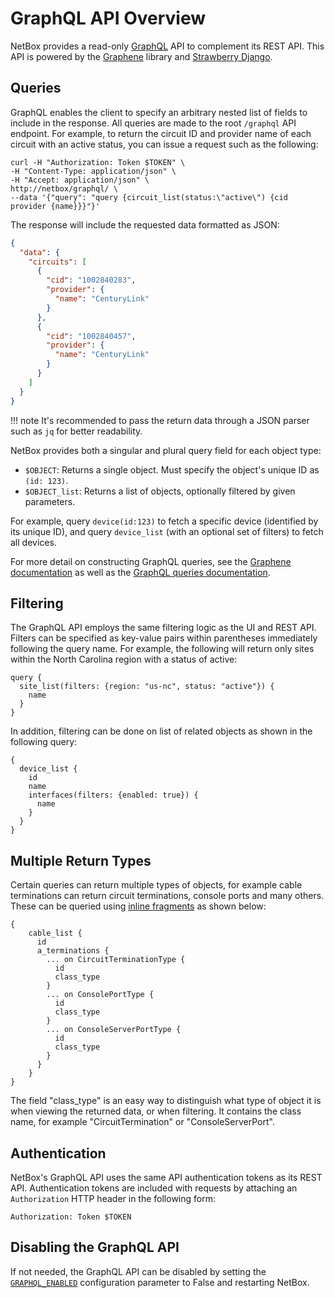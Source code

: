 # GraphQL API Overview

NetBox provides a read-only [GraphQL](https://graphql.org/) API to complement its REST API. This API is powered by the [Graphene](https://graphene-python.org/) library and  [Strawberry Django](https://strawberry-graphql.github.io/strawberry-django/).

## Queries

GraphQL enables the client to specify an arbitrary nested list of fields to include in the response. All queries are made to the root `/graphql` API endpoint. For example, to return the circuit ID and provider name of each circuit with an active status, you can issue a request such as the following:

```
curl -H "Authorization: Token $TOKEN" \
-H "Content-Type: application/json" \
-H "Accept: application/json" \
http://netbox/graphql/ \
--data '{"query": "query {circuit_list(status:\"active\") {cid provider {name}}}"}'
```

The response will include the requested data formatted as JSON:

```json
{
  "data": {
    "circuits": [
      {
        "cid": "1002840283",
        "provider": {
          "name": "CenturyLink"
        }
      },
      {
        "cid": "1002840457",
        "provider": {
          "name": "CenturyLink"
        }
      }
    ]
  }
}
```

!!! note
    It's recommended to pass the return data through a JSON parser such as `jq` for better readability.

NetBox provides both a singular and plural query field for each object type:

* `$OBJECT`: Returns a single object. Must specify the object's unique ID as `(id: 123)`.
* `$OBJECT_list`: Returns a list of objects, optionally filtered by given parameters.

For example, query `device(id:123)` to fetch a specific device (identified by its unique ID), and query `device_list` (with an optional set of filters) to fetch all devices.

For more detail on constructing GraphQL queries, see the [Graphene documentation](https://docs.graphene-python.org/en/latest/) as well as the [GraphQL queries documentation](https://graphql.org/learn/queries/).

## Filtering

The GraphQL API employs the same filtering logic as the UI and REST API. Filters can be specified as key-value pairs within parentheses immediately following the query name. For example, the following will return only sites within the North Carolina region with a status of active:

```
query {
  site_list(filters: {region: "us-nc", status: "active"}) {
    name
  }
}
```
In addition, filtering can be done on list of related objects as shown in the following query:

```
{
  device_list {
    id
    name
    interfaces(filters: {enabled: true}) {
      name
    }
  }
}
```

## Multiple Return Types

Certain queries can return multiple types of objects, for example cable terminations can return circuit terminations, console ports and many others.  These can be queried using [inline fragments](https://graphql.org/learn/schema/#union-types) as shown below:

```
{
    cable_list {
      id
      a_terminations {
        ... on CircuitTerminationType {
          id
          class_type
        }
        ... on ConsolePortType {
          id
          class_type
        }
        ... on ConsoleServerPortType {
          id
          class_type
        }
      }
    }
}

```
The field "class_type" is an easy way to distinguish what type of object it is when viewing the returned data, or when filtering.  It contains the class name, for example "CircuitTermination" or "ConsoleServerPort".

## Authentication

NetBox's GraphQL API uses the same API authentication tokens as its REST API. Authentication tokens are included with requests by attaching an `Authorization` HTTP header in the following form:

```
Authorization: Token $TOKEN
```

## Disabling the GraphQL API

If not needed, the GraphQL API can be disabled by setting the [`GRAPHQL_ENABLED`](../configuration/miscellaneous.md#graphql_enabled) configuration parameter to False and restarting NetBox.
